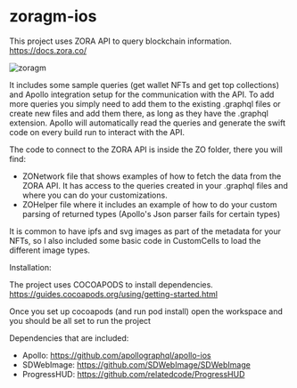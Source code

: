 # zoragm-ios

This project uses ZORA API to query blockchain information. 
https://docs.zora.co/

![zoragm](https://user-images.githubusercontent.com/104182252/173267051-6c53e5a6-a772-4fd6-abe8-2526527f54f7.gif)

It includes some sample queries (get wallet NFTs and get top collections) and Apollo integration setup for the communication with the API. 
To add more queries you simply need to add them to the existing .graphql files or create new files and add them there, as long as they have the .graphql extension. Apollo will automatically read the queries and generate the swift code on every build run to interact with the API. 

The code to connect to the ZORA API is inside the ZO folder, there you will find:
- ZONetwork file that shows examples of how to fetch the data from the ZORA API. It has access to the queries created in your .graphql files and where you can do your customizations.
- ZOHelper file where it includes an example of how to do your custom parsing of returned types (Apollo's Json parser fails for certain types)

It is common to have ipfs and svg images as part of the metadata for your NFTs, so I also included some basic code in CustomCells to load the different image types.

Installation:

The project uses COCOAPODS to install dependencies.
https://guides.cocoapods.org/using/getting-started.html

Once you set up cocoapods (and run pod install) open the workspace and you should be all set to run the project

Dependencies that are included:
- Apollo: https://github.com/apollographql/apollo-ios
- SDWebImage: https://github.com/SDWebImage/SDWebImage
- ProgressHUD: https://github.com/relatedcode/ProgressHUD
